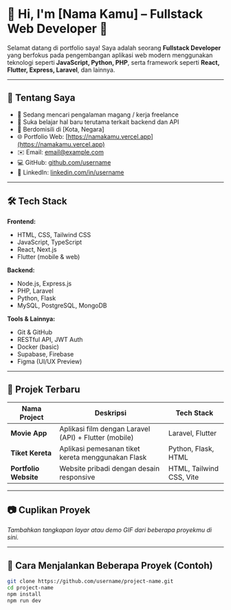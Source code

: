 # 👋 Hi, I'm [Nama Kamu] – Fullstack Web Developer 🚀

Selamat datang di portfolio saya! Saya adalah seorang **Fullstack Developer** yang berfokus pada pengembangan aplikasi web modern menggunakan teknologi seperti **JavaScript, Python, PHP**, serta framework seperti **React, Flutter, Express, Laravel**, dan lainnya.

---

## 📌 Tentang Saya

- 💼 Sedang mencari pengalaman magang / kerja freelance
- 🧠 Suka belajar hal baru terutama terkait backend dan API
- 📍 Berdomisili di [Kota, Negara]
- 🌐 Portfolio Web: [https://namakamu.vercel.app](https://namakamu.vercel.app)
- ✉️ Email: [email@example.com](mailto:email@example.com)
- 💻 GitHub: [github.com/username](https://github.com/username)
- 🔗 LinkedIn: [linkedin.com/in/username](https://linkedin.com/in/username)

---

## 🛠️ Tech Stack

**Frontend:**
- HTML, CSS, Tailwind CSS
- JavaScript, TypeScript
- React, Next.js
- Flutter (mobile & web)

**Backend:**
- Node.js, Express.js
- PHP, Laravel
- Python, Flask
- MySQL, PostgreSQL, MongoDB

**Tools & Lainnya:**
- Git & GitHub
- RESTful API, JWT Auth
- Docker (basic)
- Supabase, Firebase
- Figma (UI/UX Preview)

---

## 📂 Projek Terbaru

| Nama Project | Deskripsi | Tech Stack |
|--------------|-----------|------------|
| **Movie App** | Aplikasi film dengan Laravel (API) + Flutter (mobile) | Laravel, Flutter |
| **Tiket Kereta** | Aplikasi pemesanan tiket kereta menggunakan Flask | Python, Flask, HTML |
| **Portfolio Website** | Website pribadi dengan desain responsive | HTML, Tailwind CSS, Vite |

---

## 📷 Cuplikan Proyek

_Tambahkan tangkapan layar atau demo GIF dari beberapa proyekmu di sini._

---

## 🧾 Cara Menjalankan Beberapa Proyek (Contoh)

```bash
git clone https://github.com/username/project-name.git
cd project-name
npm install
npm run dev

